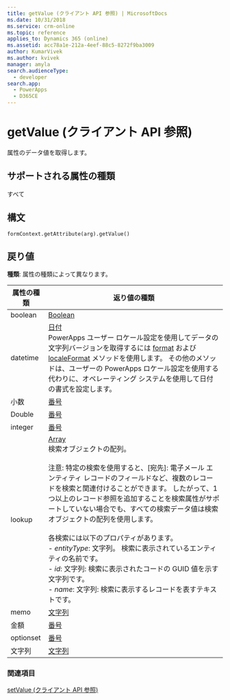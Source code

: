 ```yaml
---
title: getValue (クライアント API 参照) | MicrosoftDocs
ms.date: 10/31/2018
ms.service: crm-online
ms.topic: reference
applies_to: Dynamics 365 (online)
ms.assetid: acc78a1e-212a-4eef-88c5-8272f9ba3009
author: KumarVivek
ms.author: kvivek
manager: amyla
search.audienceType:
  - developer
search.app:
  - PowerApps
  - D365CE
---
```

# <a name="getvalue-client-api-reference"></a>getValue (クライアント API 参照)

属性のデータ値を取得します。

## <a name="attribute-types-supported"></a>サポートされる属性の種類

すべて

## <a name="syntax"></a>構文

`formContext.getAttribute(arg).getValue()`

## <a name="return-value"></a>戻り値

**種類**: 属性の種類によって異なります。 

| 属性の種類 | 返り値の種類| 
|----|-----|
| boolean | [Boolean](https://msdn.microsoft.com/library/t7bkhaz6.aspx) |
| datetime| [日付](https://msdn.microsoft.com/library/cd9w2te4.aspx)<br/> PowerApps ユーザー ロケール設定を使用してデータの文字列バージョンを取得するには [format](https://msdn.microsoft.com/library/bb384009.aspx) および [localeFormat](https://msdn.microsoft.com/library/bb383816.aspx) メソッドを使用します。 その他のメソッドは、ユーザーの PowerApps ロケール設定を使用する代わりに、オペレーティング システムを使用して日付の書式を設定します。 | 
| 小数| [番号](https://msdn.microsoft.com/library/dwab3ed2.aspx)| 
| Double | [番号](https://msdn.microsoft.com/library/dwab3ed2.aspx)| 
| integer | [番号](https://msdn.microsoft.com/library/dwab3ed2.aspx)|
| lookup | [Array](https://msdn.microsoft.com/library/k4h76zbx.aspx) <br/>検索オブジェクトの配列。<br/><br/>注意: 特定の検索を使用すると、\[宛先\]: 電子メール エンティティ レコードのフィールドなど、複数のレコードを検索と関連付けることができます。 したがって、1 つ以上のレコード参照を追加することを検索属性がサポートしていない場合でも、すべての検索データ値は検索オブジェクトの配列を使用します。 <br/><br/>各検索には以下のプロパティがあります。<br/>- *entityType*: 文字列。 検索に表示されているエンティティの名前です。<br/>- *id*: 文字列: 検索に表示されたコードの GUID 値を示す文字列です。<br/>- *name*: 文字列: 検索に表示するレコードを表すテキストです。|
| memo  | [文字列](https://msdn.microsoft.com/library/ecczf11c.aspx)  |
| 金額| [番号](https://msdn.microsoft.com/library/dwab3ed2.aspx)  |
| optionset | [番号](https://msdn.microsoft.com/library/dwab3ed2.aspx)  |
| 文字列 | [文字列](https://msdn.microsoft.com/library/ecczf11c.aspx) |


### <a name="related-topic"></a>関連項目
[setValue (クライアント API 参照)](setValue.md)
